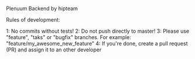 Plenuum Backend by hipteam

Rules of development:

1: No commits without tests!
2: Do not push directly to master!
3: Please use "feature", "taks" or "bugfix" branches. For example: "feature/my_awesome_new_feature"
4: If you're done, create a pull request (PR) and assign it to an other developer
